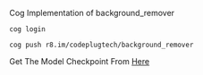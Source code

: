 Cog Implementation of background_remover

`cog login `

`cog push r8.im/codeplugtech/background_remover`

Get The Model Checkpoint From [Here](https://huggingface.co/spaces/briaai/BRIA-RMBG-1.4/tree/main)
